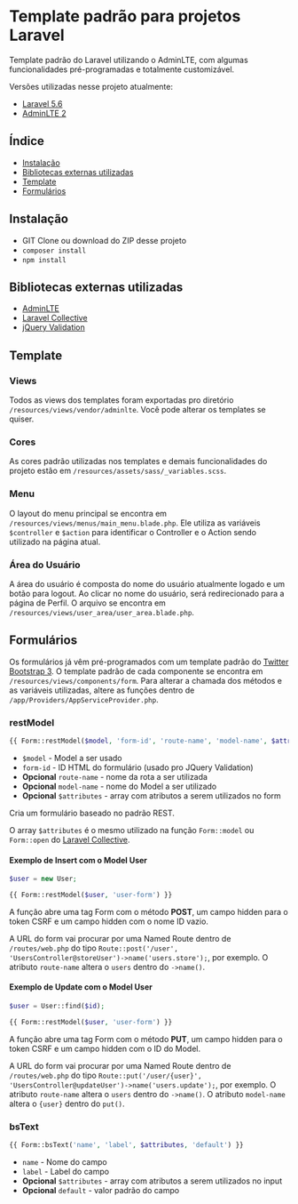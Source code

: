 # Template padrão para projetos Laravel

Template padrão do Laravel utilizando o AdminLTE, com algumas funcionalidades pré-programadas e totalmente customizável.

Versões utilizadas nesse projeto atualmente:

- [Laravel 5.6](https://laravel.com/docs/5.6)
- [AdminLTE 2](https://adminlte.io/themes/AdminLTE/index2.html)

## Índice

- [Instalação](#install)
- [Bibliotecas externas utilizadas](#vendors)
- [Template](#template)
- [Formulários](#forms)

## <a name="install"></a>Instalação

- GIT Clone ou download do ZIP desse projeto
- `composer install`
- `npm install`

## <a name="vendors"></a>Bibliotecas externas utilizadas

- [AdminLTE](https://adminlte.io/themes/AdminLTE/index2.html)
- [Laravel Collective](https://laravelcollective.com/docs/master/html)
- [jQuery Validation](https://jqueryvalidation.org/)

## <a name="template"></a>Template

### Views

Todos as views dos templates foram exportadas pro diretório `/resources/views/vendor/adminlte`. Você pode alterar os templates se quiser.

### Cores

As cores padrão utilizadas nos templates e demais funcionalidades do projeto estão em `/resources/assets/sass/_variables.scss`.

### Menu

O layout do menu principal se encontra em `/resources/views/menus/main_menu.blade.php`. Ele utiliza as variáveis `$controller` e `$action` para identificar o Controller e o Action sendo utilizado na página atual. 

### Área do Usuário

A área do usuário é composta do nome do usuário atualmente logado e um botão para logout. Ao clicar no nome do usuário, será redirecionado para a página de Perfil. O arquivo se encontra em `/resources/views/user_area/user_area.blade.php`.

## <a name="forms"></a>Formulários

Os formulários já vêm pré-programados com um template padrão do [Twitter Bootstrap 3](https://getbootstrap.com/docs/3.3/). O template padrão de cada componente se encontra em `/resources/views/components/form`. Para alterar a chamada dos métodos e as variáveis utilizadas, altere as funções dentro de `/app/Providers/AppServiceProvider.php`.

### restModel

```php
{{ Form::restModel($model, 'form-id', 'route-name', 'model-name', $attributes) }}
```

- `$model` - Model a ser usado
- `form-id` - ID HTML do formulário (usado pro JQuery Validation)
- **Opcional** `route-name` - nome da rota a ser utilizada
- **Opcional** `model-name` - nome do Model a ser utilizado
- **Opcional** `$attributes` - array com atributos a serem utilizados no form

Cria um formulário baseado no padrão REST.

O array `$attributes` é o mesmo utilizado na função `Form::model` ou `Form::open` do [Laravel Collective](https://laravelcollective.com/docs/master/html). 

#### Exemplo de Insert com o Model User

```php
$user = new User;

{{ Form::restModel($user, 'user-form') }}
```

A função abre uma tag Form com o método **POST**, um campo hidden para o token CSRF e um campo hidden com o nome ID vazio.

A URL do form vai procurar por uma Named Route dentro de `/routes/web.php` do tipo `Route::post('/user', 'UsersController@storeUser')->name('users.store');`, por exemplo. O atributo `route-name` altera o `users` dentro do `->name()`.

#### Exemplo de Update com o Model User

```php
$user = User::find($id);

{{ Form::restModel($user, 'user-form') }}
```

A função abre uma tag Form com o método **PUT**, um campo hidden para o token CSRF e um campo hidden com o ID do Model.

A URL do form vai procurar por uma Named Route dentro de `/routes/web.php` do tipo `Route::put('/user/{user}', 'UsersController@updateUser')->name('users.update');`, por exemplo. O atributo `route-name` altera o `users` dentro do `->name()`. O atributo `model-name` altera o `{user}` dentro do `put()`.

### bsText

```php
{{ Form::bsText('name', 'label', $attributes, 'default') }}
```

- `name` - Nome do campo
- `label` - Label do campo
- **Opcional** `$attributes` - array com atributos a serem utilizados no input
- **Opcional** `default` - valor padrão do campo